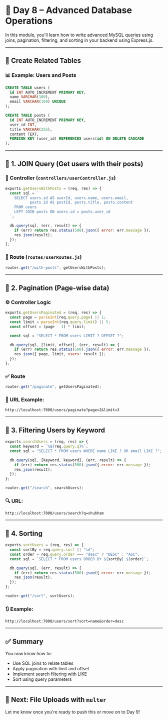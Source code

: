 # 📘 Day 8 – Advanced Database Operations

In this module, you'll learn how to write advanced MySQL queries using joins, pagination, filtering, and sorting in your backend using Express.js.

---

## 🧱 Create Related Tables

### 📊 Example: Users and Posts

```sql
CREATE TABLE users (
  id INT AUTO_INCREMENT PRIMARY KEY,
  name VARCHAR(100),
  email VARCHAR(100) UNIQUE
);

CREATE TABLE posts (
  id INT AUTO_INCREMENT PRIMARY KEY,
  user_id INT,
  title VARCHAR(255),
  content TEXT,
  FOREIGN KEY (user_id) REFERENCES users(id) ON DELETE CASCADE
);
```

---

## 🔗 1. JOIN Query (Get users with their posts)

### 📁 Controller (`controllers/userController.js`)

```js
exports.getUsersWithPosts = (req, res) => {
  const sql = `
    SELECT users.id AS userId, users.name, users.email,
           posts.id AS postId, posts.title, posts.content
    FROM users
    LEFT JOIN posts ON users.id = posts.user_id
  `;

  db.query(sql, (err, result) => {
    if (err) return res.status(500).json({ error: err.message });
    res.json(result);
  });
};
```

### 📁 Route (`routes/userRoutes.js`)

```js
router.get("/with-posts", getUsersWithPosts);
```

---

## 📄 2. Pagination (Page-wise data)

### ⚙️ Controller Logic

```js
exports.getUsersPaginated = (req, res) => {
  const page = parseInt(req.query.page) || 1;
  const limit = parseInt(req.query.limit) || 5;
  const offset = (page - 1) * limit;

  const sql = "SELECT * FROM users LIMIT ? OFFSET ?";

  db.query(sql, [limit, offset], (err, result) => {
    if (err) return res.status(500).json({ error: err.message });
    res.json({ page, limit, users: result });
  });
};
```

### ✅ Route

```js
router.get("/paginate", getUsersPaginated);
```

### 📌 URL Example:

`http://localhost:7000/users/paginate?page=2&limit=3`

---

## 🧹 3. Filtering Users by Keyword

```js
exports.searchUsers = (req, res) => {
  const keyword = `%${req.query.q}%`;
  const sql = "SELECT * FROM users WHERE name LIKE ? OR email LIKE ?";

  db.query(sql, [keyword, keyword], (err, result) => {
    if (err) return res.status(500).json({ error: err.message });
    res.json(result);
  });
};
```

```js
router.get("/search", searchUsers);
```

### 🔍 URL:

`http://localhost:7000/users/search?q=shubham`

---

## 🧾 4. Sorting

```js
exports.sortUsers = (req, res) => {
  const sortBy = req.query.sort || "id";
  const order = req.query.order === "desc" ? "DESC" : "ASC";
  const sql = `SELECT * FROM users ORDER BY ${sortBy} ${order}`;

  db.query(sql, (err, result) => {
    if (err) return res.status(500).json({ error: err.message });
    res.json(result);
  });
};
```

```js
router.get("/sort", sortUsers);
```

### 🔃 Example:

`http://localhost:7000/users/sort?sort=name&order=desc`

---

## ✅ Summary

You now know how to:

- Use SQL joins to relate tables
- Apply pagination with limit and offset
- Implement search filtering with LIKE
- Sort using query parameters

---

## 🚀 Next: File Uploads with `multer`

Let me know once you're ready to push this or move on to Day 9!

